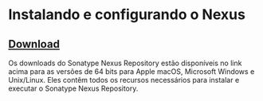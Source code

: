 # Instalando e configurando o Nexus
## [Download](https://help.sonatype.com/en/download.html)
Os downloads do Sonatype Nexus Repository estão disponíveis no link acima para as versões de 64 bits para Apple macOS, Microsoft Windows e Unix/Linux.
Eles contêm todos os recursos necessários para instalar e executar o Sonatype Nexus Repository.
